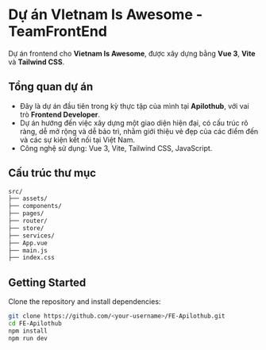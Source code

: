# Dự án VIetnam Is Awesome - TeamFrontEnd
Dự án frontend cho **Vietnam Is Awesome**, được xây dựng bằng **Vue 3**, **Vite** và **Tailwind CSS**.
## Tổng quan dự án
- Đây là dự án đầu tiên trong kỳ thực tập của mình tại **Apilothub**, với vai trò **Frontend Developer**. 
- Dự án hướng đến việc xây dựng một giao diện hiện đại, có cấu trúc rõ ràng, dễ mở rộng và dễ bảo trì, nhằm giới thiệu vẻ đẹp của các điểm đến và các sự kiện kết nối tại Việt Nam.
- Công nghệ sử dụng: Vue 3, Vite, Tailwind CSS, JavaScript.
## Cấu trúc thư mục
```bash
src/
├── assets/       
├── components/  
├── pages/          
├── router/         
├── store/          
├── services/       
├── App.vue       
├── main.js         
├── index.css       
```

## Getting Started
Clone the repository and install dependencies:

```bash
git clone https://github.com/<your-username>/FE-Apilothub.git
cd FE-Apilothub
npm install
npm run dev
